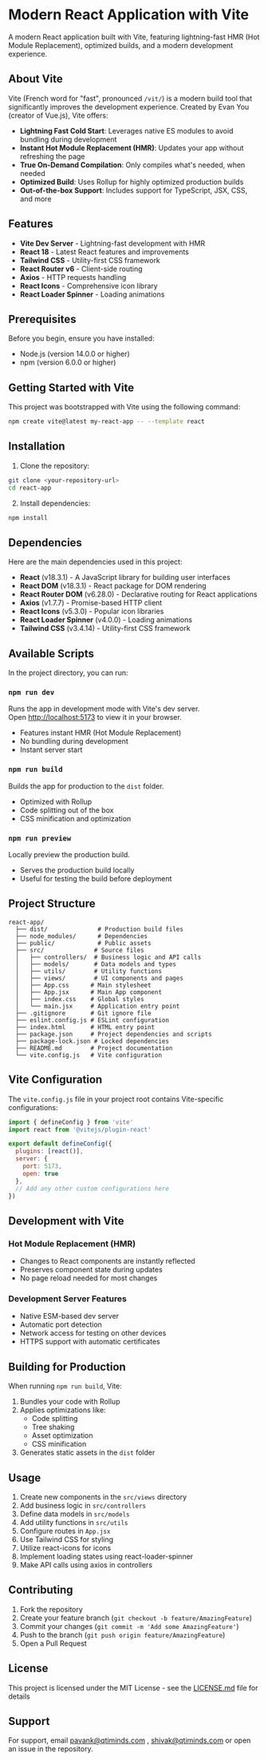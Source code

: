 # Modern React Application with Vite

A modern React application built with Vite, featuring lightning-fast HMR (Hot Module Replacement), optimized builds, and a modern development experience.

## About Vite

Vite (French word for "fast", pronounced `/vit/`) is a modern build tool that significantly improves the development experience. Created by Evan You (creator of Vue.js), Vite offers:

- **Lightning Fast Cold Start**: Leverages native ES modules to avoid bundling during development
- **Instant Hot Module Replacement (HMR)**: Updates your app without refreshing the page
- **True On-Demand Compilation**: Only compiles what's needed, when needed
- **Optimized Build**: Uses Rollup for highly optimized production builds
- **Out-of-the-box Support**: Includes support for TypeScript, JSX, CSS, and more

## Features

- **Vite Dev Server** - Lightning-fast development with HMR
- **React 18** - Latest React features and improvements
- **Tailwind CSS** - Utility-first CSS framework
- **React Router v6** - Client-side routing
- **Axios** - HTTP requests handling
- **React Icons** - Comprehensive icon library
- **React Loader Spinner** - Loading animations

## Prerequisites

Before you begin, ensure you have installed:
- Node.js (version 14.0.0 or higher)
- npm (version 6.0.0 or higher)

## Getting Started with Vite

This project was bootstrapped with Vite using the following command:
```bash
npm create vite@latest my-react-app -- --template react
```

## Installation

1. Clone the repository:
```bash
git clone <your-repository-url>
cd react-app
```

2. Install dependencies:
```bash
npm install
```

## Dependencies

Here are the main dependencies used in this project:

- **React** (v18.3.1) - A JavaScript library for building user interfaces
- **React DOM** (v18.3.1) - React package for DOM rendering
- **React Router DOM** (v6.28.0) - Declarative routing for React applications
- **Axios** (v1.7.7) - Promise-based HTTP client
- **React Icons** (v5.3.0) - Popular icon libraries
- **React Loader Spinner** (v4.0.0) - Loading animations
- **Tailwind CSS** (v3.4.14) - Utility-first CSS framework

## Available Scripts

In the project directory, you can run:

### `npm run dev`

Runs the app in development mode with Vite's dev server.\
Open [http://localhost:5173](http://localhost:5173) to view it in your browser.
- Features instant HMR (Hot Module Replacement)
- No bundling during development
- Instant server start

### `npm run build`

Builds the app for production to the `dist` folder.
- Optimized with Rollup
- Code splitting out of the box
- CSS minification and optimization

### `npm run preview`

Locally preview the production build.
- Serves the production build locally
- Useful for testing the build before deployment

## Project Structure

```
react-app/
  ├── dist/              # Production build files
  ├── node_modules/      # Dependencies
  ├── public/            # Public assets
  ├── src/              # Source files
  │   ├── controllers/  # Business logic and API calls
  │   ├── models/       # Data models and types
  │   ├── utils/        # Utility functions
  │   ├── views/        # UI components and pages
  │   ├── App.css      # Main stylesheet
  │   ├── App.jsx      # Main App component
  │   ├── index.css    # Global styles
  │   └── main.jsx     # Application entry point
  ├── .gitignore       # Git ignore file
  ├── eslint.config.js # ESLint configuration
  ├── index.html       # HTML entry point
  ├── package.json     # Project dependencies and scripts
  ├── package-lock.json # Locked dependencies
  ├── README.md        # Project documentation
  └── vite.config.js   # Vite configuration
```

## Vite Configuration

The `vite.config.js` file in your project root contains Vite-specific configurations:

```javascript
import { defineConfig } from 'vite'
import react from '@vitejs/plugin-react'

export default defineConfig({
  plugins: [react()],
  server: {
    port: 5173,
    open: true
  },
  // Add any other custom configurations here
})
```

## Development with Vite

### Hot Module Replacement (HMR)
- Changes to React components are instantly reflected
- Preserves component state during updates
- No page reload needed for most changes

### Development Server Features
- Native ESM-based dev server
- Automatic port detection
- Network access for testing on other devices
- HTTPS support with automatic certificates

## Building for Production

When running `npm run build`, Vite:
1. Bundles your code with Rollup
2. Applies optimizations like:
   - Code splitting
   - Tree shaking
   - Asset optimization
   - CSS minification
3. Generates static assets in the `dist` folder

## Usage

1. Create new components in the `src/views` directory
2. Add business logic in `src/controllers`
3. Define data models in `src/models`
4. Add utility functions in `src/utils`
5. Configure routes in `App.jsx`
6. Use Tailwind CSS for styling
7. Utilize react-icons for icons
8. Implement loading states using react-loader-spinner
9. Make API calls using axios in controllers

## Contributing

1. Fork the repository
2. Create your feature branch (`git checkout -b feature/AmazingFeature`)
3. Commit your changes (`git commit -m 'Add some AmazingFeature'`)
4. Push to the branch (`git push origin feature/AmazingFeature`)
5. Open a Pull Request

## License

This project is licensed under the MIT License - see the [LICENSE.md](LICENSE.md) file for details

## Support

For support, email <pavank@qtiminds.com> , <shivak@qtiminds.com> or open an issue in the repository.